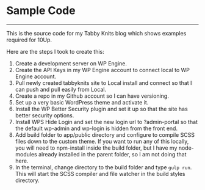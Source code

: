 # Sample Code
---
This is the source code for my Tabby Knits blog which shows examples required for 10Up.

Here are the steps I took to create this:
1. Create a development server on WP Engine.
2. Create the API Keys in my WP Engine account to connect local to WP Engine account.
3. Pull newly created tabbyknits site to Local install and connect so that I can push and pull easily from Local.
4. Create a repo in my Github account so I can have versioning.
5. Set up a very basic WordPress theme and activate it.
6. Install the WP Better Security plugin and set it up so that the site has better security options.
7. Install WPS Hide Login and set the new login url to ?admin-portal so that the default wp-admin and wp-login is hidden from the front end.
8. Add build folder to app/public directory and configure to compile SCSS files down to the custom theme. If you want to run any of this locally, you will need to npm-install inside the build folder, but I have my node-modules already installed in the parent folder, so I am not doing that here.
9. In the terminal, change directory to the build folder and type `gulp run`. This will start the SCSS compiler and file watcher in the build styles directory.